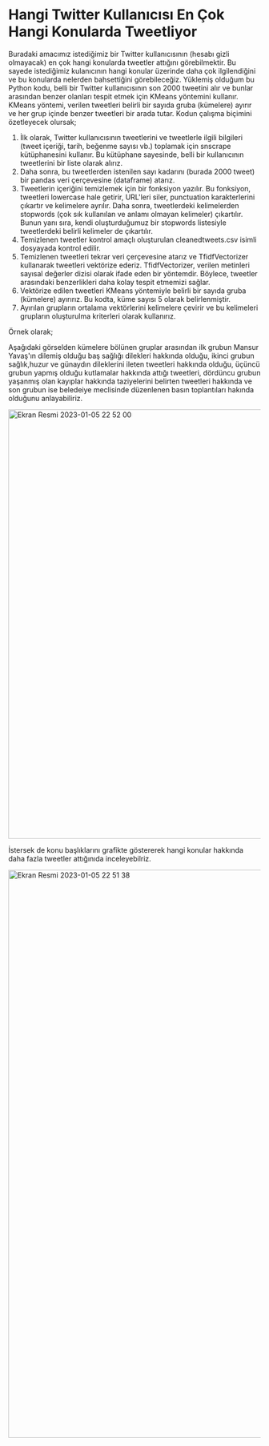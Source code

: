 # Hangi Twitter Kullanıcısı En Çok Hangi Konularda Tweetliyor
   Buradaki amacımız istediğimiz bir Twitter kullanıcısının (hesabı gizli olmayacak) en çok hangi konularda tweetler attığını görebilmektir. Bu sayede istediğimiz kulanıcının hangi konular üzerinde daha çok ilgilendiğini ve bu konularda nelerden bahsettiğini görebileceğiz.
   Yüklemiş olduğum bu Python kodu, belli bir Twitter kullanıcısının son 2000 tweetini alır ve bunlar arasından benzer olanları tespit etmek için KMeans yöntemini kullanır. KMeans yöntemi, verilen tweetleri belirli bir sayıda gruba (kümelere) ayırır ve her grup içinde benzer tweetleri bir arada tutar. Kodun çalışma biçimini özetleyecek olursak;
1.	İlk olarak, Twitter kullanıcısının tweetlerini ve tweetlerle ilgili bilgileri (tweet içeriği, tarih, beğenme sayısı vb.) toplamak için snscrape   kütüphanesini kullanır. Bu kütüphane sayesinde, belli bir kullanıcının tweetlerini bir liste olarak alırız.
2.	Daha sonra, bu tweetlerden istenilen sayı kadarını (burada 2000 tweet) bir pandas veri çerçevesine (dataframe) atarız.
3.	Tweetlerin içeriğini temizlemek için bir fonksiyon yazılır. Bu fonksiyon, tweetleri lowercase hale getirir, URL'leri siler, punctuation karakterlerini çıkartır ve kelimelere ayrılır. Daha sonra, tweetlerdeki kelimelerden stopwords (çok sık kullanılan ve anlamı olmayan kelimeler) çıkartılır. Bunun yanı sıra, kendi oluşturduğumuz bir stopwords listesiyle tweetlerdeki belirli kelimeler de çıkartılır.
4.	Temizlenen tweetler kontrol amaçlı oluşturulan cleanedtweets.csv isimli dosyayada kontrol edilir.
5.	Temizlenen tweetleri tekrar veri çerçevesine atarız ve TfidfVectorizer kullanarak tweetleri vektörize ederiz. TfidfVectorizer, verilen metinleri sayısal değerler dizisi olarak ifade eden bir yöntemdir. Böylece, tweetler arasındaki benzerlikleri daha kolay tespit etmemizi sağlar.
6.	Vektörize edilen tweetleri KMeans yöntemiyle belirli bir sayıda gruba (kümelere) ayırırız. Bu kodta, küme sayısı 5 olarak belirlenmiştir.
7.	Ayırılan grupların ortalama vektörlerini kelimelere çevirir ve bu kelimeleri grupların oluşturulma kriterleri olarak kullanırız.


Örnek olarak;

Aşağıdaki görselden kümelere bölünen gruplar arasından ilk grubun Mansur Yavaş'ın dilemiş olduğu baş sağlığı dilekleri hakkında olduğu, ikinci grubun sağlık,huzur ve günaydın dileklerini ileten tweetleri hakkında olduğu, üçüncü grubun yapmış olduğu kutlamalar hakkında attığı tweetleri, dördüncu grubun 
yaşanmış olan kayıplar hakkında taziyelerini belirten tweetleri hakkında ve son grubun ise beledeiye meclisinde düzenlenen basın toplantıları hakında olduğunu anlayabiliriz.

<img width="858" alt="Ekran Resmi 2023-01-05 22 52 00" src="https://user-images.githubusercontent.com/101113336/210868069-2ba8b83d-828a-4ee7-bbb5-55de64efa554.png">

İstersek de konu başlıklarını grafikte göstererek hangi konular hakkında daha fazla tweetler attığınıda inceleyebilriz.

<img width="1135" alt="Ekran Resmi 2023-01-05 22 51 38" src="https://user-images.githubusercontent.com/101113336/210868098-70189f8a-d710-4c94-a2d0-1f1c5c5895e2.png">
